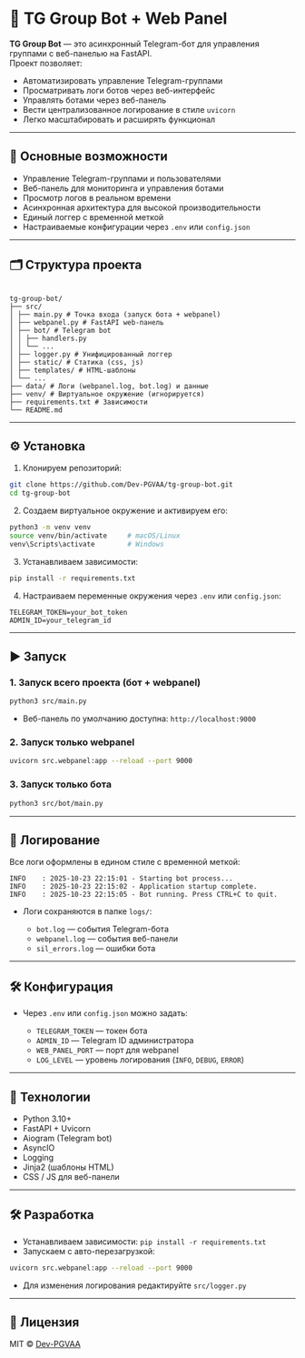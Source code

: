 # 🤖 TG Group Bot + Web Panel

**TG Group Bot** — это асинхронный Telegram-бот для управления группами с веб-панелью на FastAPI.  
Проект позволяет:

- Автоматизировать управление Telegram-группами
- Просматривать логи ботов через веб-интерфейс
- Управлять ботами через веб-панель
- Вести централизованное логирование в стиле `uvicorn`
- Легко масштабировать и расширять функционал

---

## 🚀 Основные возможности

- Управление Telegram-группами и пользователями
- Веб-панель для мониторинга и управления ботами
- Просмотр логов в реальном времени
- Асинхронная архитектура для высокой производительности
- Единый логгер с временной меткой
- Настраиваемые конфигурации через `.env` или `config.json`

---

## 🗂 Структура проекта

```

tg-group-bot/
├── src/
│ ├── main.py # Точка входа (запуск бота + webpanel)
│ ├── webpanel.py # FastAPI web-панель
│ ├── bot/ # Telegram bot
│ │ ├── handlers.py
│ │ └── ...
│ ├── logger.py # Унифицированный логгер
│ ├── static/ # Статика (css, js)
│ ├── templates/ # HTML-шаблоны
│ └── ...
├── data/ # Логи (webpanel.log, bot.log) и данные
├── venv/ # Виртуальное окружение (игнорируется)
├── requirements.txt # Зависимости
└── README.md

```

---

## ⚙️ Установка

1. Клонируем репозиторий:

```bash
git clone https://github.com/Dev-PGVAA/tg-group-bot.git
cd tg-group-bot
```

2. Создаем виртуальное окружение и активируем его:

```bash
python3 -m venv venv
source venv/bin/activate     # macOS/Linux
venv\Scripts\activate        # Windows
```

3. Устанавливаем зависимости:

```bash
pip install -r requirements.txt
```

4. Настраиваем переменные окружения через `.env` или `config.json`:

```env
TELEGRAM_TOKEN=your_bot_token
ADMIN_ID=your_telegram_id
```

---

## ▶️ Запуск

### 1. Запуск всего проекта (бот + webpanel)

```bash
python3 src/main.py
```

- Веб-панель по умолчанию доступна: `http://localhost:9000`

### 2. Запуск только webpanel

```bash
uvicorn src.webpanel:app --reload --port 9000
```

### 3. Запуск только бота

```bash
python3 src/bot/main.py
```

---

## 🧠 Логирование

Все логи оформлены в едином стиле с временной меткой:

```
INFO    : 2025-10-23 22:15:01 - Starting bot process...
INFO    : 2025-10-23 22:15:02 - Application startup complete.
INFO    : 2025-10-23 22:15:05 - Bot running. Press CTRL+C to quit.
```

- Логи сохраняются в папке `logs/`:

  - `bot.log` — события Telegram-бота
  - `webpanel.log` — события веб-панели
  - `sil_errors.log` — ошибки бота

---

## 🛠 Конфигурация

- Через `.env` или `config.json` можно задать:

  - `TELEGRAM_TOKEN` — токен бота
  - `ADMIN_ID` — Telegram ID администратора
  - `WEB_PANEL_PORT` — порт для webpanel
  - `LOG_LEVEL` — уровень логирования (`INFO`, `DEBUG`, `ERROR`)

---

## 🧰 Технологии

- Python 3.10+
- FastAPI + Uvicorn
- Aiogram (Telegram bot)
- AsyncIO
- Logging
- Jinja2 (шаблоны HTML)
- CSS / JS для веб-панели

---

## 🛠 Разработка

- Устанавливаем зависимости: `pip install -r requirements.txt`
- Запускаем с авто-перезагрузкой:

```bash
uvicorn src.webpanel:app --reload --port 9000
```

- Для изменения логирования редактируйте `src/logger.py`

---

## 📜 Лицензия

MIT © [Dev-PGVAA](https://github.com/Dev-PGVAA)
